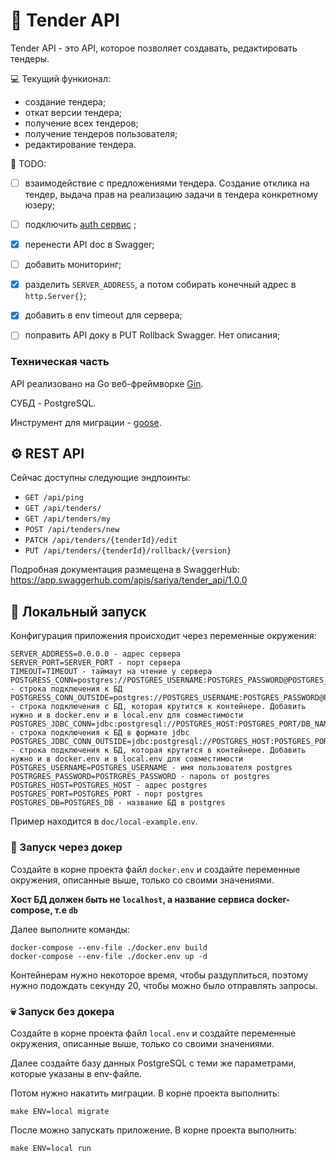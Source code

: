# 💸 Tender API

Tender API - это API, которое позволяет создавать, редактировать тендеры. 

💻 Текущий функионал:
- создание тендера;
- откат версии тендера;
- получение всех тендеров;
- получение тендеров пользователя;
- редактирование тендера.

📜 TODO:
- [ ] взаимодействие с предложениями тендера. Создание отклика на тендер, выдача прав на реализацию задачи в тендера конкретному юзеру;
- [ ] подключить [auth сервис](https://github.com/sariya23/sso) ;
- [x] перенести API doc в Swagger;
- [ ] добавить мониторинг;
- [x] разделить `SERVER_ADDRESS`, а потом собирать конечный адрес в `http.Server{}`;
- [x] добавить в env timeout для сервера;
- [ ] поправить API доку в PUT Rollback Swagger. Нет описания;


### Техническая часть
API реализовано на Go веб-фреймворке [Gin](https://github.com/gin-gonic/gin). 

СУБД - PostgreSQL.

Инструмент для миграции - [goose](https://github.com/pressly/goose).


## ⚙️ REST API

Сейчас доступны следующие эндпоинты:
- `GET /api/ping`
- `GET /api/tenders/`
- `GET /api/tenders/my`
- `POST /api/tenders/new`
- `PATCH /api/tenders/{tenderId}/edit`
- `PUT /api/tenders/{tenderId}/rollback/{version}`

Подробная документация размещена в SwaggerHub: https://app.swaggerhub.com/apis/sariya/tender_api/1.0.0


## 🚀 Локальный запуск

Конфигурация приложения происходит через переменные окружения:

```
SERVER_ADDRESS=0.0.0.0 - адрес сервера
SERVER_PORT=SERVER_PORT - порт сервера
TIMEOUT=TIMEOUT - таймаут на чтение у сервера 
POSTGRESS_CONN=postgres://POSTGRES_USERNAME:POSTGRES_PASSWORD@POSTGRES_HOST:POSTGRES_PORT/DB_NAME - строка подключения к БД
POSTGRESS_CONN_OUTSIDE=postgres://POSTGRES_USERNAME:POSTGRES_PASSWORD@POSTGRES_HOST:POSTGRES_PORT/DB_NAME - строка подключения с БД, которая крутится к контейнере. Добавить нужно и в docker.env и в local.env для совместимости
POSTGRES_JDBC_CONN=jdbc:postgresql://POSTGRES_HOST:POSTGRES_PORT/DB_NAME - строка подключения к БД в формате jdbc
POSTGRES_JDBC_CONN_OUTSIDE=jdbc:postgresql://POSTGRES_HOST:POSTGRES_PORT/DB_NAME - строка подключения к БД, которая крутится в контейнере. Добавить нужно и в docker.env и в local.env для совместимости  
POSTGRES_USERNAME=POSTGRES_USERNAME - имя пользователя postgres
POSTRGRES_PASSWORD=POSTRGRES_PASSWORD - пароль от postgres
POSTGRES_HOST=POSTGRES_HOST - адрес postgres
POSTGRES_PORT=POSTGRES_PORT - порт postgres
POSTGRES_DB=POSTGRES_DB - название БД в postgres
```

Пример находится в `doc/local-example.env`.

### 🐳 Запуск через докер 

Создайте в корне проекта файл `docker.env` и создайте переменные окружения, описанные выше, только со своими значениями. 

**Хост БД должен быть не `localhost`, а название сервиса docker-compose, т.е `db`**

Далее выполните команды:

```
docker-compose --env-file ./docker.env build
docker-compose --env-file ./docker.env up -d
```

Контейнерам нужно некоторое время, чтобы раздуплиться, поэтому нужно подождать секунду 20, чтобы можно было отправлять запросы.

### 💀 Запуск без докера

Создайте в корне проекта файл `local.env` и создайте переменные окружения, описанные выше, только со своими значениями. 

Далее создайте базу данных PostgreSQL с теми же параметрами, которые указаны в env-файле. 

Потом нужно накатить миграции. В корне проекта выполнить:

```
make ENV=local migrate
```

После можно запускать приложение. В корне проекта выполнить:

```
make ENV=local run
```

